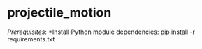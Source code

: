 # projectile_motion

*Prerequisites*:
*Install Python module dependencies: pip install -r requirements.txt

